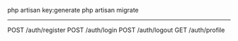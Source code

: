 php artisan key:generate
php artisan migrate

------------------------

POST /auth/register
POST /auth/login
POST /auth/logout
GET  /auth/profile